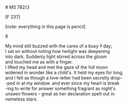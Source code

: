 # MS 782/3

[F 237]

[note: everything in this page is pencil]

8

My mind still buzzed with the cares of a busy ~~?~~ day; \
I sat on without noting how twilight was deepening \
into dark. Suddenly light stirred across the gloom \
and touched me as with a finger. \
I lifted my head and met the gaze of the full moon \
widened in wonder like a child's. It held my eyes for long, \
and I felt as though a love-letter had been secretly drop- \
-ped in at my window. and ever since my heart is break \
-ing to write for answer something fragrant as night's \
unseen flowers - great as her declaration spelt out in \
nameless stars. 

